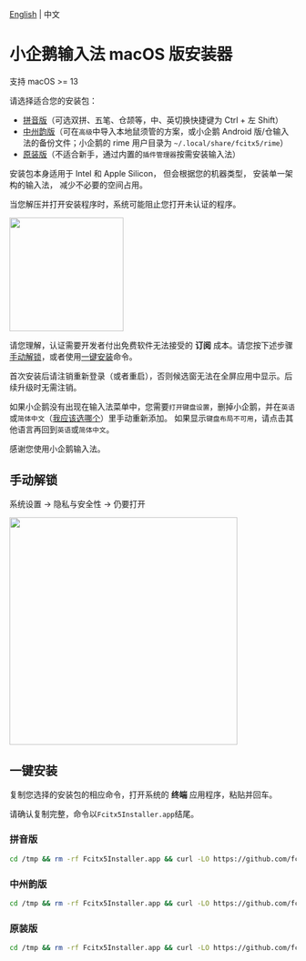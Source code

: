 [English](README.md)
|
中文

# 小企鹅输入法 macOS 版安装器

支持 macOS >= 13

请选择适合您的安装包：
* [拼音版](https://github.com/fcitx-contrib/fcitx5-macos-installer/releases/download/latest/Fcitx5-Pinyin.zip)（可选双拼、五笔、仓颉等，中、英切换快捷键为 Ctrl + 左 Shift）
* [中州韵版](https://github.com/fcitx-contrib/fcitx5-macos-installer/releases/download/latest/Fcitx5-Rime.zip)（可在`高级`中导入本地鼠须管的方案，或小企鹅 Android 版/仓输入法的备份文件；小企鹅的 rime 用户目录为 `~/.local/share/fcitx5/rime`）
* [原装版](https://github.com/fcitx-contrib/fcitx5-macos-installer/releases/download/latest/Fcitx5Installer.zip)（不适合新手，通过内置的`插件管理器`按需安装输入法）

安装包本身适用于 Intel 和 Apple Silicon，
但会根据您的机器类型，
安装单一架构的输入法，
减少不必要的空间占用。

当您解压并打开安装程序时，系统可能阻止您打开未认证的程序。

<img src="assets/quarantine.png" style="height: 200px" />

请您理解，认证需要开发者付出免费软件无法接受的 **订阅** 成本。请您按下述步骤[手动解锁](#手动解锁)，或者使用[一键安装](#一键安装)命令。

首次安装后请注销重新登录（或者重启），否则候选窗无法在全屏应用中显示。后续升级时无需注销。

如果小企鹅没有出现在输入法菜单中，您需要`打开键盘设置`，删掉小企鹅，并在`英语`或`简体中文`（[我应该选哪个](https://fcitx-contrib.github.io/docs/faq.html#将小企鹅添加到英语还是简体中文)）里手动重新添加。
如果显示`键盘布局不可用`，请点击其他语言再回到`英语`或`简体中文`。

感谢您使用小企鹅输入法。

## 手动解锁
系统设置 -> 隐私与安全性 -> 仍要打开

<img src="assets/security.png" style="height: 400px" />

## 一键安装
复制您选择的安装包的相应命令，打开系统的 **终端** 应用程序，粘贴并回车。

请确认复制完整，命令以`Fcitx5Installer.app`结尾。

### 拼音版
```sh
cd /tmp && rm -rf Fcitx5Installer.app && curl -LO https://github.com/fcitx-contrib/fcitx5-macos-installer/releases/download/latest/Fcitx5-Pinyin.zip && unzip Fcitx5-Pinyin.zip && open Fcitx5Installer.app
```

### 中州韵版
```sh
cd /tmp && rm -rf Fcitx5Installer.app && curl -LO https://github.com/fcitx-contrib/fcitx5-macos-installer/releases/download/latest/Fcitx5-Rime.zip && unzip Fcitx5-Rime.zip && open Fcitx5Installer.app
```

### 原装版
```sh
cd /tmp && rm -rf Fcitx5Installer.app && curl -LO https://github.com/fcitx-contrib/fcitx5-macos-installer/releases/download/latest/Fcitx5Installer.zip && unzip Fcitx5Installer.zip && open Fcitx5Installer.app
```
